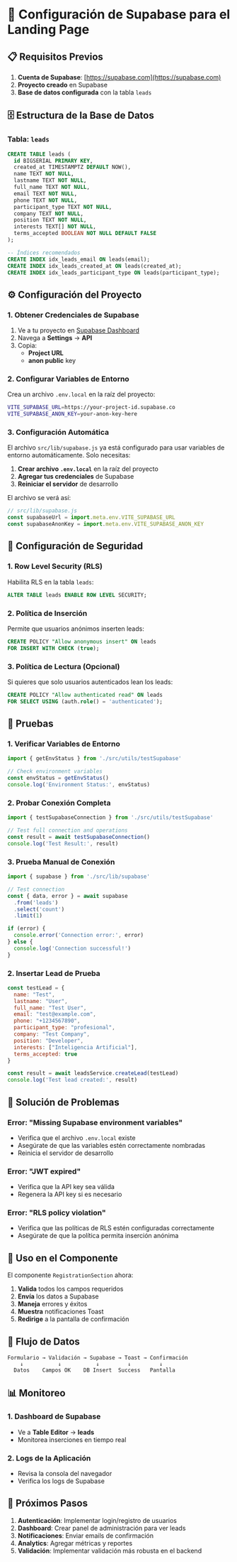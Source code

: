 # 🚀 Configuración de Supabase para el Landing Page

## 📋 Requisitos Previos

1. **Cuenta de Supabase**: [https://supabase.com](https://supabase.com)
2. **Proyecto creado** en Supabase
3. **Base de datos configurada** con la tabla `leads`

## 🗄️ Estructura de la Base de Datos

### Tabla: `leads`

```sql
CREATE TABLE leads (
  id BIGSERIAL PRIMARY KEY,
  created_at TIMESTAMPTZ DEFAULT NOW(),
  name TEXT NOT NULL,
  lastname TEXT NOT NULL,
  full_name TEXT NOT NULL,
  email TEXT NOT NULL,
  phone TEXT NOT NULL,
  participant_type TEXT NOT NULL,
  company TEXT NOT NULL,
  position TEXT NOT NULL,
  interests TEXT[] NOT NULL,
  terms_accepted BOOLEAN NOT NULL DEFAULT FALSE
);

-- Índices recomendados
CREATE INDEX idx_leads_email ON leads(email);
CREATE INDEX idx_leads_created_at ON leads(created_at);
CREATE INDEX idx_leads_participant_type ON leads(participant_type);
```

## ⚙️ Configuración del Proyecto

### 1. Obtener Credenciales de Supabase

1. Ve a tu proyecto en [Supabase Dashboard](https://app.supabase.com)
2. Navega a **Settings** → **API**
3. Copia:
   - **Project URL**
   - **anon public** key

### 2. Configurar Variables de Entorno

Crea un archivo `.env.local` en la raíz del proyecto:

```bash
VITE_SUPABASE_URL=https://your-project-id.supabase.co
VITE_SUPABASE_ANON_KEY=your-anon-key-here
```

### 3. Configuración Automática

El archivo `src/lib/supabase.js` ya está configurado para usar variables de entorno automáticamente. Solo necesitas:

1. **Crear archivo `.env.local`** en la raíz del proyecto
2. **Agregar tus credenciales** de Supabase
3. **Reiniciar el servidor** de desarrollo

El archivo se verá así:

```javascript
// src/lib/supabase.js
const supabaseUrl = import.meta.env.VITE_SUPABASE_URL
const supabaseAnonKey = import.meta.env.VITE_SUPABASE_ANON_KEY
```

## 🔐 Configuración de Seguridad

### 1. Row Level Security (RLS)

Habilita RLS en la tabla `leads`:

```sql
ALTER TABLE leads ENABLE ROW LEVEL SECURITY;
```

### 2. Política de Inserción

Permite que usuarios anónimos inserten leads:

```sql
CREATE POLICY "Allow anonymous insert" ON leads
FOR INSERT WITH CHECK (true);
```

### 3. Política de Lectura (Opcional)

Si quieres que solo usuarios autenticados lean los leads:

```sql
CREATE POLICY "Allow authenticated read" ON leads
FOR SELECT USING (auth.role() = 'authenticated');
```

## 🧪 Pruebas

### 1. Verificar Variables de Entorno

```javascript
import { getEnvStatus } from './src/utils/testSupabase'

// Check environment variables
const envStatus = getEnvStatus()
console.log('Environment Status:', envStatus)
```

### 2. Probar Conexión Completa

```javascript
import { testSupabaseConnection } from './src/utils/testSupabase'

// Test full connection and operations
const result = await testSupabaseConnection()
console.log('Test Result:', result)
```

### 3. Prueba Manual de Conexión

```javascript
import { supabase } from './src/lib/supabase'

// Test connection
const { data, error } = await supabase
  .from('leads')
  .select('count')
  .limit(1)

if (error) {
  console.error('Connection error:', error)
} else {
  console.log('Connection successful!')
}
```

### 2. Insertar Lead de Prueba

```javascript
const testLead = {
  name: "Test",
  lastname: "User",
  full_name: "Test User",
  email: "test@example.com",
  phone: "+1234567890",
  participant_type: "profesional",
  company: "Test Company",
  position: "Developer",
  interests: ["Inteligencia Artificial"],
  terms_accepted: true
}

const result = await leadsService.createLead(testLead)
console.log('Test lead created:', result)
```

## 🚨 Solución de Problemas

### Error: "Missing Supabase environment variables"
- Verifica que el archivo `.env.local` existe
- Asegúrate de que las variables estén correctamente nombradas
- Reinicia el servidor de desarrollo

### Error: "JWT expired"
- Verifica que la API key sea válida
- Regenera la API key si es necesario

### Error: "RLS policy violation"
- Verifica que las políticas de RLS estén configuradas correctamente
- Asegúrate de que la política permita inserción anónima

## 📱 Uso en el Componente

El componente `RegistrationSection` ahora:

1. **Valida** todos los campos requeridos
2. **Envía** los datos a Supabase
3. **Maneja** errores y éxitos
4. **Muestra** notificaciones Toast
5. **Redirige** a la pantalla de confirmación

## 🔄 Flujo de Datos

```
Formulario → Validación → Supabase → Toast → Confirmación
    ↓           ↓           ↓         ↓         ↓
  Datos    Campos OK    DB Insert  Success   Pantalla
```

## 📊 Monitoreo

### 1. Dashboard de Supabase
- Ve a **Table Editor** → **leads**
- Monitorea inserciones en tiempo real

### 2. Logs de la Aplicación
- Revisa la consola del navegador
- Verifica los logs de Supabase

## 🎯 Próximos Pasos

1. **Autenticación**: Implementar login/registro de usuarios
2. **Dashboard**: Crear panel de administración para ver leads
3. **Notificaciones**: Enviar emails de confirmación
4. **Analytics**: Agregar métricas y reportes
5. **Validación**: Implementar validación más robusta en el backend
